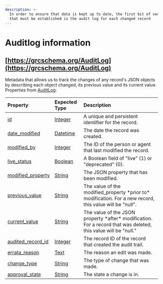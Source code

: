 ```yaml
---
description: >-
  In order to ensure that data is kept up to date, the first bit of vocabulary
  that must be established is the audit log for each changed record
---
```


# Auditlog information

## [https://grcschema.org/AuditLog](https://grcschema.org/AuditLog)

Metadata that allows us to track the changes of any record's JSON objects by describing each object changed, its previous value and its current value. Properties from [AuditLog](https://grcschema.org/AuditLog):

| Property | Expected Type | Description |
| :--- | :--- | :--- |
| [id](https://grcschema.org/id) | [Integer](https://grcschema.org/Integer) | A unique and persistent identifier for the record. |
| [date\_modified](https://grcschema.org/date_modified) | [Datetime](https://grcschema.org/Datetime) | The date the record was created. |
| [modified\_by](https://grcschema.org/modified_by) | [Integer](https://grcschema.org/Integer) | The ID of the person or agent that last modified the record. |
| [live\_status](https://grcschema.org/live_status) | [Boolean](https://grcschema.org/Boolean) | A Boolean field of "live" \(1\) or "deprecated" \(0\). |
| [modified\_property](https://grcschema.org/modified_property) | [String](https://grcschema.org/String) | The JSON property that has been modified. |
| [previous\_value](https://grcschema.org/previous_value) | [String](https://grcschema.org/String) | The value of the modified\_property \*prior to\* modification. For a new record, this value will be "null". |
| [current\_value](https://grcschema.org/current_value) | [String](https://grcschema.org/String) | The value of the JSON property \*after\* modification. For a record that was deleted, this value will be "null." |
| [audited\_record\_id](https://grcschema.org/audited_record_id) | [Integer](https://grcschema.org/Integer) | The record ID of the record that created the audit trail. |
| [errata\_reason](https://grcschema.org/errata_reason) | [Text](https://grcschema.org/Text) | The reason an edit was made. |
| [change\_type](https://grcschema.org/change_type) | [String](https://grcschema.org/String) | The type of change that was made. |
| [approval\_state](https://grcschema.org/approval_state) | [String](https://grcschema.org/String) | The state a change is in. |



